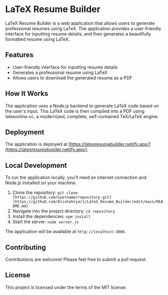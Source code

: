 # LaTeX Resume Builder

LaTeX Resume Builder is a web application that allows users to generate professional resumes using LaTeX. The application provides a user-friendly interface for inputting resume details, and then generates a beautifully formatted resume using LaTeX.

## Features

- User-friendly interface for inputting resume details
- Generates a professional resume using LaTeX
- Allows users to download the generated resume as a PDF

## How It Works

The application uses a Node.js backend to generate LaTeX code based on the user's input. This LaTeX code is then compiled into a PDF using latexonline.cc, a modernized, complete, self-contained TeX/LaTeX engine.

## Deployment

The application is deployed at [https://latexresumebuilder.netlify.app/](https://latexresumebuilder.netlify.app/).

## Local Development

To run the application locally, you'll need an internet connection and Node.js installed on your machine.

1. Clone the repository: `git clone [https://github.com/username/repository.git](https://github.com/Alishahryar1/LateX_Resume_Builder/edit/main/README.md)`
2. Navigate into the project directory: `cd repository`
3. Install the dependencies: `npm install`
4. Start the server: `node server.js`

The application will be available at `http://localhost:3000`.

## Contributing

Contributions are welcome! Please feel free to submit a pull request.

## License

This project is licensed under the terms of the MIT license.
